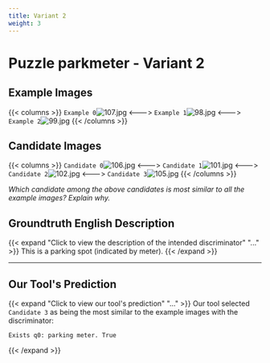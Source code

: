 ```yaml
---
title: Variant 2
weight: 3
---
```


# Puzzle parkmeter - Variant 2

## Example Images
{{< columns >}}
`Example 0`![107.jpg](/natscene_data/images/107.jpg)
<--->
`Example 1`![98.jpg](/natscene_data/images/98.jpg)
<--->
`Example 2`![99.jpg](/natscene_data/images/99.jpg)
{{< /columns >}}

## Candidate Images
{{< columns >}}
`Candidate 0`![106.jpg](/natscene_data/images/106.jpg)
<--->
`Candidate 1`![101.jpg](/natscene_data/images/101.jpg)
<--->
`Candidate 2`![102.jpg](/natscene_data/images/102.jpg)
<--->
`Candidate 3`![105.jpg](/natscene_data/images/105.jpg)
{{< /columns >}}

*Which candidate among the above candidates is most similar to all the example images? Explain why.*

## Groundtruth English Description

{{< expand "Click to view the description of the intended discriminator" "..." >}}
This is a parking spot (indicated by meter).
{{< /expand >}}

---



## Our Tool's Prediction

{{< expand "Click to view our tool's prediction" "..." >}}
Our tool selected `Candidate 3` as being the most similar to the example images with the discriminator:
```plaintext
Exists q0: parking meter. True
```
{{< /expand >}}
